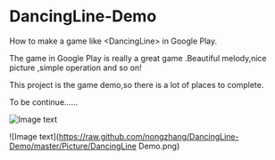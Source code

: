# DancingLine-Demo
How to make a game like &lt;DancingLine> in Google Play.

The game <DancingLine> in Google Play is really a great game .Beautiful melody,nice picture ,simple operation and so on!

This project is the game demo,so there is a lot of places to complete.

To be continue......

![Image text](https://raw.github.com/nongzhang/DancingLine-Demo/master/Picture/20173101831128859768077527140_600_566.png)

![Image text](https://raw.github.com/nongzhang/DancingLine-Demo/master/Picture/DancingLine Demo.png)

